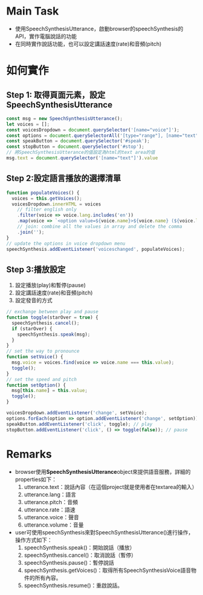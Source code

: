 # Main Task
* 使用SpeechSynthesisUtterance，啟動browser的speechSynthesis的API，實作電腦說話的功能
* 在同時實作說話功能，也可以設定講話速度(rate)和音頻(pitch)

# 如何實作
## Step 1: 取得頁面元素，設定SpeechSynthesisUtterance
```javascript
const msg = new SpeechSynthesisUtterance();
let voices = [];
const voicesDropdown = document.querySelector('[name="voice"]');
const options = document.querySelectorAll('[type="range"], [name="text"]');
const speakButton = document.querySelector('#speak');
const stopButton = document.querySelector('#stop');
// 將SpeechSynthesisUtterance的值設定為html的text area的值
msg.text = document.querySelector('[name="text"]').value
```

## Step 2:設定語言播放的選擇清單
```javascript
function populateVoices() {
  voices = this.getVoices();
  voicesDropdown.innerHTML = voices
    // filter english only
    .filter(voice => voice.lang.includes('en'))
    .map(voice => `<option value=${voice.name}>${voice.name} (${voice.lang})</option>`)
    // join: combine all the values in array and delete the comma 
    .join('');
}
// update the options in voice dropdown menu
speechSynthesis.addEventListener('voiceschanged', populateVoices);
```

## Step 3:播放設定
1. 設定播放(play)和暫停(pause)
2. 設定講話速度(rate)和音頻(pitch)
3. 設定發音的方式

```javascript
// exchange between play and pause
function toggle(starOver = true) {
  speechSynthesis.cancel();
  if (starOver) {
    speechSynthesis.speak(msg);
  }
}
// set the way to pronounce
function setVoice() {
  msg.voice = voices.find(voice => voice.name === this.value);
  toggle();
}
// set the speed and pitch
function setOption() {
  msg[this.name] = this.value;
  toggle();
}

voicesDropdown.addEventListener('change', setVoice);
options.forEach(option => option.addEventListener('change', setOption));
speakButton.addEventListener('click', toggle); // play
stopButton.addEventListener('click', () => toggle(false)); // pause 
```

# Remarks
* browser使用**SpeechSynthesisUtterance**object來提供語音服務，詳細的properties如下：
    1. utterance.text：說話內容（在這個project就是使用者在textarea的輸入）
    2. utterance.lang：語言
    3. utterance.pitch：音頻
    4. utterance.rate：語速
    5. utterance.voice：聲音
    6. utterance.volume：音量
* user可使用speechSynthesis來對SpeechSynthesisUtterance()進行操作，操作方式如下：
    1. speechSynthesis.speak()：開始說話（播放）
    2. speechSynthesis.cancel()：取消說話（暫停）
    3. speechSynthesis.pause()：暫停說話
    4. speechSynthesis.getVoices()：取得所有SpeechSynthesisVoice語音物件的所有內容。
    5. speechSynthesis.resume()：重啟說話。
